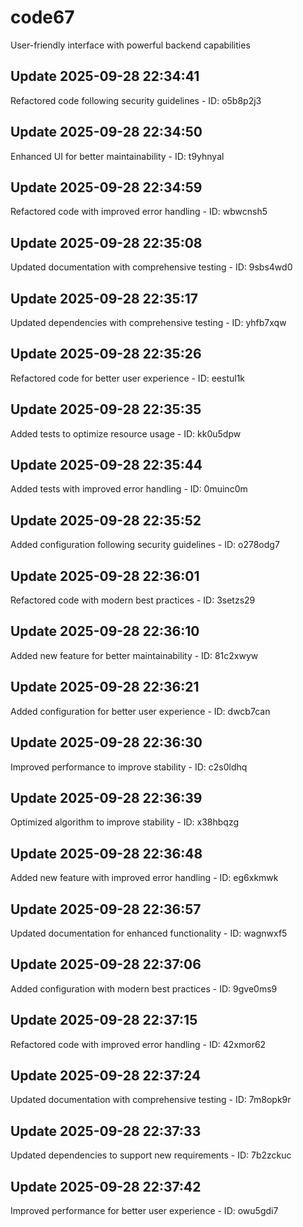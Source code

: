 # code67
User-friendly interface with powerful backend capabilities

## Update 2025-09-28 22:34:41
Refactored code following security guidelines - ID: o5b8p2j3


## Update 2025-09-28 22:34:50
Enhanced UI for better maintainability - ID: t9yhnyal


## Update 2025-09-28 22:34:59
Refactored code with improved error handling - ID: wbwcnsh5


## Update 2025-09-28 22:35:08
Updated documentation with comprehensive testing - ID: 9sbs4wd0


## Update 2025-09-28 22:35:17
Updated dependencies with comprehensive testing - ID: yhfb7xqw


## Update 2025-09-28 22:35:26
Refactored code for better user experience - ID: eestul1k


## Update 2025-09-28 22:35:35
Added tests to optimize resource usage - ID: kk0u5dpw


## Update 2025-09-28 22:35:44
Added tests with improved error handling - ID: 0muinc0m


## Update 2025-09-28 22:35:52
Added configuration following security guidelines - ID: o278odg7


## Update 2025-09-28 22:36:01
Refactored code with modern best practices - ID: 3setzs29


## Update 2025-09-28 22:36:10
Added new feature for better maintainability - ID: 81c2xwyw


## Update 2025-09-28 22:36:21
Added configuration for better user experience - ID: dwcb7can


## Update 2025-09-28 22:36:30
Improved performance to improve stability - ID: c2s0ldhq


## Update 2025-09-28 22:36:39
Optimized algorithm to improve stability - ID: x38hbqzg


## Update 2025-09-28 22:36:48
Added new feature with improved error handling - ID: eg6xkmwk


## Update 2025-09-28 22:36:57
Updated documentation for enhanced functionality - ID: wagnwxf5


## Update 2025-09-28 22:37:06
Added configuration with modern best practices - ID: 9gve0ms9


## Update 2025-09-28 22:37:15
Refactored code with improved error handling - ID: 42xmor62


## Update 2025-09-28 22:37:24
Updated documentation with comprehensive testing - ID: 7m8opk9r


## Update 2025-09-28 22:37:33
Updated dependencies to support new requirements - ID: 7b2zckuc


## Update 2025-09-28 22:37:42
Improved performance for better user experience - ID: owu5gdi7

